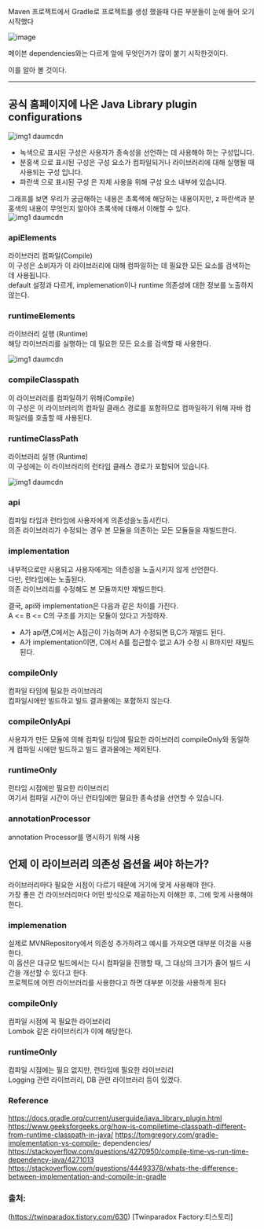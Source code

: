 Maven 프로젝트에서 Gradle로 프로젝트를 생성 했을때 다른 부분들이 눈에 들어 오기 시작했다

![image](https://user-images.githubusercontent.com/85658845/173757219-44bdf2a1-178f-424d-b63e-193b8f4480e6.png)

메이븐 dependencies와는 다르게 앞에 무엇인가가 많이 붙기 시작한것이다.    

이를 알아 볼 것이다.    

------
## 공식 홈페이지에 나온  Java Library plugin configurations

![img1 daumcdn](https://user-images.githubusercontent.com/85658845/173757776-e362f06b-d463-4662-8bf8-a1c9ee9dae1c.png)   

-  녹색으로 표시된 구성은 사용자가 종속성을 선언하는 데 사용해야 하는 구성입니다.
- 분홍색 으로 표시된 구성은 구성 요소가 컴파일되거나 라이브러리에 대해 실행될 때 사용되는 구성 입니다.
- 파란색 으로 표시된 구성 은 자체 사용을 위해 구성 요소 내부에 있습니다.

그래프를 보면 우리가 궁금해하는 내용은 초록색에 해당하는 내용이지만,    z
파란색과 분홍색의 내용이 무엇인지 알아야 초록색에 대해서 이해할 수 있다.    
![img1 daumcdn](https://user-images.githubusercontent.com/85658845/173759615-0aede79c-a754-44e2-bea7-87a4bc19c418.png)
### apiElements 
라이브러리 컴파일(Compile)   
이 구성은 소비자가 이 라이브러리에 대해 컴파일하는 데 필요한 모든 요소를 검색하는 데 사용됩니다.  
default 설정과 다르게, implemenation이나 runtime 의존성에 대한 정보를 노출하지 않는다.

### runtimeElements   
라이브러리 실행 (Runtime)   
해당 라이브러리를 실행하는 데 필요한 모든 요소를 검색할 때 사용한다.

![img1 daumcdn](https://user-images.githubusercontent.com/85658845/173789767-81b7b040-1839-4b92-b89a-43be92d2a756.png)

### compileClasspath   
이 라이브러리를 컴파일하기 위해(Compile)   
이 구성은 이 라이브러리의 컴파일 클래스 경로를 포함하므로 컴파일하기 위해 자바 컴파일러를 호출할 때 사용된다.   


### runtimeClassPath   
라이브러리 실행 (Runtime)   
이 구성에는 이 라이브러리의 런타임 클래스 경로가 포함되어 있습니다.  

![img1 daumcdn](https://user-images.githubusercontent.com/85658845/173961683-0e09cd3f-a280-496e-9cd7-35536a05cafb.png)

### api
컴파일 타임과 런타임에 사용자에게 의존성을노출시킨다.   
의존 라이브러리가 수정되는 경우 본 모듈을 의존하는 모든 모듈들을 재빌드한다.   

### implementation   
내부적으로만 사용되고 사용자에게는 의존성을 노출시키지 않게 선언한다.   
다만, 런타임에는 노출된다.   
의존 라이브러리를 수정해도 본 모듈까지만 재빌드한다.  

결국, api와 implementation은 다음과 같은 차이를 가진다.   
A <= B <= C의 구조를 가지는 모듈이 있다고 가정하자.   

- A가 api면,C에서는 A접근이 가능하며 A가 수정되면 B,C가 재빌드 된다.
- A가 implementation이면, C에서 A를 접근할수 없고 A가 수정 시 B까지만 재빌드 된다.

### compileOnly
컴파일 타임에 필요한 라이브러리   
컴파일시에만 빌드하고 빌드 결과물에는 포함하지 않는다.

### compileOnlyApi
사용자가 만든 모듈에 의해 컴파일 타임에 필요한 라이브러리
compileOnly와 동일하게 컴파일 시에만 빌드하고 빌드 결과물에는 제외된다.

### runtimeOnly    
런타임 시점에만 필요한 라이브러리    
여기서 컴파일 시간이 아닌 런타임에만 필요한 종속성을 선언할 수 있습니다.   

### annotationProcessor
annotation Processor를 명시하기 위해 사용

## 언제 이 라이브러리 의존성 옵션을 써야 하는가?
라이브러리마다 필요한 시점이 다르기 때문에 거기에 맞게 사용해야 한다.   
가장 좋은 건 라이브러리마다 어떤 방식으로 제공하는지 이해한 후, 그에 맞게 사용해야 한다.   

### implemenation
실제로 MVNRepository에서 의존성 추가하려고 예시를 가져오면 대부분 이것을 사용한다.   
이 옵션은 대규모 빌드에서는 다시 컴파일을 진행할 때, 그 대상의 크기가 줄어 빌드 시간을 개선할 수 있다고 한다.   
프로젝트에 어떤 라이브러리를 사용한다고 하면 대부분 이것을 사용하게 된다   

### compileOnly
컴파일 시점에 꼭 필요한 라이브러리   
Lombok 같은 라이브러리가 이에 해당한다.   

### runtimeOnly
컴파일 시점에는 필요 없지만, 런타임에 필요한 라이브러리    
Logging 관련 라이브러리, DB 관련 라이브러리 등이 있겠다.   



### Reference
https://docs.gradle.org/current/userguide/java_library_plugin.html   
https://www.geeksforgeeks.org/how-is-compiletime-classpath-different-from-runtime-classpath-in-java/ https://tomgregory.com/gradle-implementation-vs-compile- dependencies/    
https://stackoverflow.com/questions/4270950/compile-time-vs-run-time-dependency-java/4271013 https://stackoverflow.com/questions/44493378/whats-the-difference-between-implementation-and-compile-in-gradle      
### 출처:   
(https://twinparadox.tistory.com/630) [Twinparadox Factory:티스토리]







